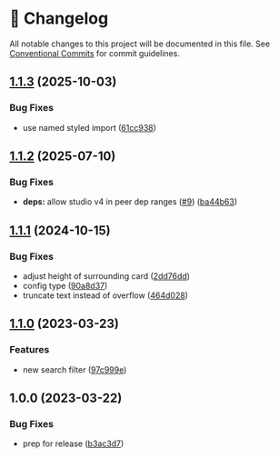 <!-- markdownlint-disable --><!-- textlint-disable -->

# 📓 Changelog

All notable changes to this project will be documented in this file. See
[Conventional Commits](https://conventionalcommits.org) for commit guidelines.

## [1.1.3](https://github.com/sanity-io/sanity-plugin-workspace-home/compare/v1.1.2...v1.1.3) (2025-10-03)

### Bug Fixes

- use named styled import ([61cc938](https://github.com/sanity-io/sanity-plugin-workspace-home/commit/61cc9383d81e71bb841d1699ffbd34e1a8b271f8))

## [1.1.2](https://github.com/sanity-io/sanity-plugin-workspace-home/compare/v1.1.1...v1.1.2) (2025-07-10)

### Bug Fixes

- **deps:** allow studio v4 in peer dep ranges ([#9](https://github.com/sanity-io/sanity-plugin-workspace-home/issues/9)) ([ba44b63](https://github.com/sanity-io/sanity-plugin-workspace-home/commit/ba44b63268d94e2c5944fb87b7a34173056e5035))

## [1.1.1](https://github.com/sanity-io/sanity-plugin-workspace-home/compare/v1.1.0...v1.1.1) (2024-10-15)

### Bug Fixes

- adjust height of surrounding card ([2dd76dd](https://github.com/sanity-io/sanity-plugin-workspace-home/commit/2dd76dd157702b3bffd3d836739d92e144b9a343))
- config type ([90a8d37](https://github.com/sanity-io/sanity-plugin-workspace-home/commit/90a8d37c6c933ebf9df3bdf161d0e3834cabf469))
- truncate text instead of overflow ([464d028](https://github.com/sanity-io/sanity-plugin-workspace-home/commit/464d02824a179f5d6a4f0f4996c27c378abd72bb))

## [1.1.0](https://github.com/sanity-io/sanity-plugin-workspace-home/compare/v1.0.0...v1.1.0) (2023-03-23)

### Features

- new search filter ([97c999e](https://github.com/sanity-io/sanity-plugin-workspace-home/commit/97c999e61b8a22437a8657017e782d3a5f079b79))

## 1.0.0 (2023-03-22)

### Bug Fixes

- prep for release ([b3ac3d7](https://github.com/sanity-io/sanity-plugin-workspace-home/commit/b3ac3d7ef22fe91c62aaa0d6b2161c4f4fb31e33))
